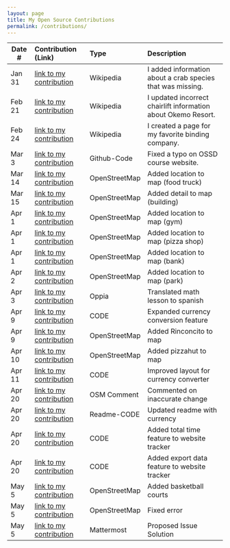 ```yaml
---
layout: page
title: My Open Source Contributions
permalink: /contributions/
---
```


<!--
Type of the contribution should be "Wikipedia edit", "OpenStreet Map feature", "Documentation", "Course website", "Blog",
"Browser Add-on", etc.

The description should include a brief summary of what you did.

The link should bring us to a public page that shows your contribution. 

Replace the first row with your own contribution. 

-->





| Date #       | Contribution (Link)  | Type  | Description |
|---|:---|:---|:---|
| Jan 31   | [link to my contribution](https://en.wikipedia.org/wiki/Special:Contributions/Danny031103)    | Wikipedia   |   I added information about a crab species that was missing.    |
| Feb 21   | [link to my contribution](https://en.wikipedia.org/w/index.php?title=Okemo_Mountain&diff=prev&oldid=1276955626)    | Wikipedia   |   I updated incorrect chairlift information about Okemo Resort.    |
| Feb 24   | [link to my contribution](https://en.wikipedia.org/w/index.php?title=User:Danny031103/sandbox&oldid=1277454299)    | Wikipedia   |   I created a page for my favorite binding company.    |
| Mar 3   | [link to my contribution](https://github.com/joannakl/ossd/pull/145)    | Github-Code   |   Fixed a typo on OSSD course website.    |
| Mar 14   | [link to my contribution](https://www.openstreetmap.org/changeset/163624793)    | OpenStreetMap   |   Added location to map (food truck) |
| Mar 15   | [link to my contribution](https://www.openstreetmap.org/changeset/163671011#map=19/25.585329/-80.408471)    | OpenStreetMap   |   Added detail to map (building) |
| Apr 1   | [link to my contribution](https://www.openstreetmap.org/changeset/164391686)    | OpenStreetMap   |   Added location to map (gym) |
| Apr 1   | [link to my contribution](https://www.openstreetmap.org/changeset/164391805)    | OpenStreetMap   |   Added location to map (pizza shop) |
| Apr 1   | [link to my contribution](https://www.openstreetmap.org/changeset/164391946)    | OpenStreetMap   |   Added location to map (bank) |
| Apr 2   | [link to my contribution](https://www.openstreetmap.org/changeset/164392013)    | OpenStreetMap   |   Added location to map (park) |
| Apr 3   | [link to my contribution](https://www.oppia.org/contributor-dashboard)    | Oppia   |   Translated math lesson to spanish |
| Apr 9   | [link to my contribution](https://github.com/ossd-s25/Currency-Unit-Converter/pull/3)    | CODE   |  Expanded currency conversion feature |
| Apr 9   | [link to my contribution](https://www.openstreetmap.org/changeset/164730215#map=15/25.59163/-80.40501)    | OpenStreetMap   |  Added Rinconcito to map  |
| Apr 10   | [link to my contribution](https://www.openstreetmap.org/changeset/164733663#map=19/25.604231/-80.414307)    | OpenStreetMap   |  Added pizzahut to map  |
| Apr 11   | [link to my contribution](https://github.com/ossd-s25/Currency-Unit-Converter/pull/3)    | CODE   |  Improved layout for currency converter  |
| Apr 20   | [link to my contribution](https://www.openstreetmap.org/changeset/161545361#map=15/25.62787/-80.40876)    | OSM Comment   |  Commented on inaccurate change  |
| Apr 20   | [link to my contribution](https://github.com/ossd-s25/Currency-Unit-Converter/pull/3)    | Readme-CODE   |  Updated readme with currency  |
| Apr 20   | [link to my contribution](https://github.com/ossd-s25/websiteTimeTracker/pull/5)    | CODE   |  Added total time feature to website tracker  |
| Apr 20   | [link to my contribution](https://github.com/ossd-s25/websiteTimeTracker/pull/5)    | CODE  | Added export data feature to website tracker |
| May 5  | [link to my contribution](https://www.openstreetmap.org/changeset/165915883)    | OpenStreetMap  | Added basketball courts |
| May 5  | [link to my contribution](https://www.openstreetmap.org/changeset/165915971#map=19/25.597582/-80.414972)    | OpenStreetMap  | Fixed error |
| May 5  | [link to my contribution](https://github.com/mattermost/mattermost/issues/30711)    | Mattermost  | Proposed Issue Solution |
